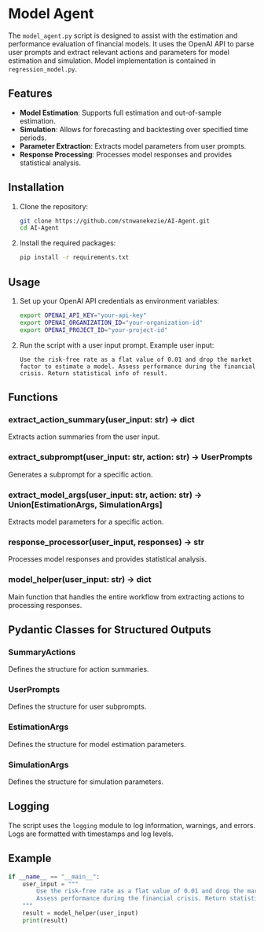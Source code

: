 # Model Agent

The `model_agent.py` script is designed to assist with the estimation and performance evaluation of financial models. It uses the OpenAI API to parse user prompts and extract relevant actions and parameters for model estimation and simulation. Model implementation is 
contained in `regression_model.py`.

## Features

- **Model Estimation**: Supports full estimation and out-of-sample estimation.
- **Simulation**: Allows for forecasting and backtesting over specified time periods.
- **Parameter Extraction**: Extracts model parameters from user prompts.
- **Response Processing**: Processes model responses and provides statistical analysis.

## Installation

1. Clone the repository:
    ```bash
    git clone https://github.com/stnwanekezie/AI-Agent.git
    cd AI-Agent
    ```

2. Install the required packages:
    ```bash
    pip install -r requirements.txt
    ```

## Usage

1. Set up your OpenAI API credentials as environment variables:
    ```bash
    export OPENAI_API_KEY="your-api-key"
    export OPENAI_ORGANIZATION_ID="your-organization-id"
    export OPENAI_PROJECT_ID="your-project-id"
    ```

2. Run the script with a user input prompt. Example user input:
    ```plaintext
    Use the risk-free rate as a flat value of 0.01 and drop the market factor to estimate a model. Assess performance during the financial crisis. Return statistical info of result.
    ```

## Functions

### extract_action_summary(user_input: str) -> dict
Extracts action summaries from the user input.

### extract_subprompt(user_input: str, action: str) -> UserPrompts
Generates a subprompt for a specific action.

### extract_model_args(user_input: str, action: str) -> Union[EstimationArgs, SimulationArgs]
Extracts model parameters for a specific action.

### response_processor(user_input, responses) -> str
Processes model responses and provides statistical analysis.

### model_helper(user_input: str) -> dict
Main function that handles the entire workflow from extracting actions to processing responses.


## Pydantic Classes for Structured Outputs

### SummaryActions
Defines the structure for action summaries.

### UserPrompts
Defines the structure for user subprompts.

### EstimationArgs
Defines the structure for model estimation parameters.

### SimulationArgs
Defines the structure for simulation parameters.

## Logging

The script uses the `logging` module to log information, warnings, and errors. Logs are formatted with timestamps and log levels.

## Example

```python
if __name__ == "__main__":
    user_input = """
        Use the risk-free rate as a flat value of 0.01 and drop the market factor to estimate a model. 
        Assess performance during the financial crisis. Return statistical info of result.
    """
    result = model_helper(user_input)
    print(result)